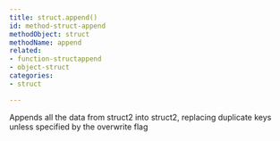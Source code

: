 ```yaml
---
title: struct.append()
id: method-struct-append
methodObject: struct
methodName: append
related:
- function-structappend
- object-struct
categories:
- struct

---
```


Appends all the data from struct2 into struct2, replacing duplicate keys unless specified by the overwrite flag